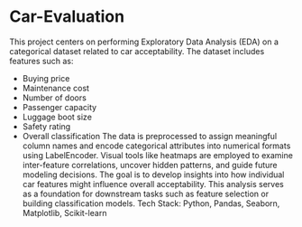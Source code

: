 # Car-Evaluation
This project centers on performing Exploratory Data Analysis (EDA) on a categorical dataset related to car acceptability. The dataset includes features such as:
- Buying price
- Maintenance cost
- Number of doors
- Passenger capacity
- Luggage boot size
- Safety rating
- Overall classification
The data is preprocessed to assign meaningful column names and encode categorical attributes into numerical formats using LabelEncoder. Visual tools like heatmaps are employed to examine inter-feature correlations, uncover hidden patterns, and guide future modeling decisions.
The goal is to develop insights into how individual car features might influence overall acceptability. This analysis serves as a foundation for downstream tasks such as feature selection or building classification models.
Tech Stack: Python, Pandas, Seaborn, Matplotlib, Scikit-learn

